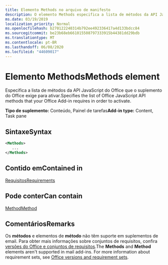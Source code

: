 ```yaml
---
title: Elemento Methods no arquivo de manifesto
description: O elemento Methods especifica a lista de métodos da API JavaScript do Office que o suplemento do Office exige para ativar.
ms.date: 03/19/2019
localization_priority: Normal
ms.openlocfilehash: b270122240314b792ee492336417a4d133bdcc84
ms.sourcegitcommit: be23b68eb661015508797333915b44381dd29bdb
ms.translationtype: MT
ms.contentlocale: pt-BR
ms.lasthandoff: 06/08/2020
ms.locfileid: "44609017"
---
```

# <a name="methods-element"></a><span data-ttu-id="6d5ef-103">Elemento Methods</span><span class="sxs-lookup"><span data-stu-id="6d5ef-103">Methods element</span></span>

<span data-ttu-id="6d5ef-104">Especifica a lista de métodos da API JavaScript do Office que o suplemento do Office exige para ativar.</span><span class="sxs-lookup"><span data-stu-id="6d5ef-104">Specifies the list of Office JavaScript API methods that your Office Add-in requires in order to activate.</span></span>

<span data-ttu-id="6d5ef-105">**Tipo de suplemento:** Conteúdo, Painel de tarefas</span><span class="sxs-lookup"><span data-stu-id="6d5ef-105">**Add-in type:** Content, Task pane</span></span>

## <a name="syntax"></a><span data-ttu-id="6d5ef-106">Sintaxe</span><span class="sxs-lookup"><span data-stu-id="6d5ef-106">Syntax</span></span>

```XML
<Methods>
   ...
</Methods>
```

## <a name="contained-in"></a><span data-ttu-id="6d5ef-107">Contido em</span><span class="sxs-lookup"><span data-stu-id="6d5ef-107">Contained in</span></span>

[<span data-ttu-id="6d5ef-108">Requisitos</span><span class="sxs-lookup"><span data-stu-id="6d5ef-108">Requirements</span></span>](requirements.md)

## <a name="can-contain"></a><span data-ttu-id="6d5ef-109">Pode conter</span><span class="sxs-lookup"><span data-stu-id="6d5ef-109">Can contain</span></span>

[<span data-ttu-id="6d5ef-110">Method</span><span class="sxs-lookup"><span data-stu-id="6d5ef-110">Method</span></span>](method.md)

## <a name="remarks"></a><span data-ttu-id="6d5ef-111">Comentários</span><span class="sxs-lookup"><span data-stu-id="6d5ef-111">Remarks</span></span>

<span data-ttu-id="6d5ef-112">Os **métodos** e elementos de **método** não têm suporte em suplementos de email. Para obter mais informações sobre conjuntos de requisitos, confira [versões do Office e conjuntos de requisitos](../../develop/office-versions-and-requirement-sets.md).</span><span class="sxs-lookup"><span data-stu-id="6d5ef-112">The **Methods** and **Method** elements aren't supported in mail add-ins. For more information about requirement sets, see [Office versions and requirement sets](../../develop/office-versions-and-requirement-sets.md).</span></span>
